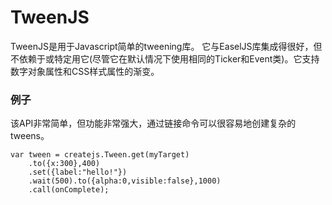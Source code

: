# TweenJS
TweenJS是用于Javascript简单的tweening库。
它与EaselJS库集成得很好，但不依赖于或特定用它(尽管它在默认情况下使用相同的Ticker和Event类)。它支持数字对象属性和CSS样式属性的渐变。

### 例子
该API非常简单，但功能非常强大，通过链接命令可以很容易地创建复杂的tweens。
```
var tween = createjs.Tween.get(myTarget)
    .to({x:300},400)
    .set({label:"hello!"})
    .wait(500).to({alpha:0,visible:false},1000)
    .call(onComplete);
```

